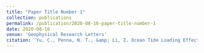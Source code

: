 ```yaml
---
title: "Paper Title Number 1"
collection: publications
permalink: /publication/2020-08-16-paper-title-number-1
date: 2020-08-16
venue: 'Geophysical Research Letters'
citation: 'Yu, C., Penna, N. T., &amp; Li, Z. Ocean Tide Loading Effects on InSAR Observations Over Wide Regions. Geophysical Research Letters, e2020GL088184.'
---
```

